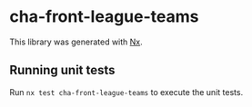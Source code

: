 # cha-front-league-teams

This library was generated with [Nx](https://nx.dev).

## Running unit tests

Run `nx test cha-front-league-teams` to execute the unit tests.
